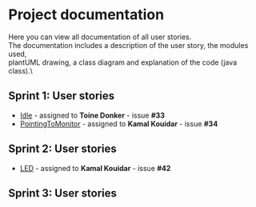 # Project documentation


Here you can view all documentation of all user stories.\
The documentation includes a description of the user story, the modules used,\
plantUML drawing, a class diagram and explanation of the code (java class).\

## Sprint 1: User stories
- [Idle](../docs/javaClasses/Idle.md) - assigned to **Toine Donker** - issue **#33**
- [PointingToMonitor](../docs/javaClasses/PointingToMonitor.md) - assigned to **Kamal Kouidar** - issue **#34**



## Sprint 2: User stories
- [LED](../docs/javaClasses/LED.md) - assigned to **Kamal Kouidar** - issue **#42**



## Sprint 3: User stories
